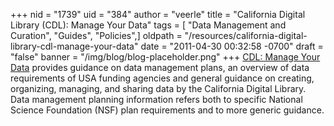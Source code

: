 +++
nid = "1739"
uid = "384"
author = "veerle"
title = "California Digital Library (CDL): Manage Your Data"
tags = [ "Data Management and Curation", "Guides", "Policies",]
oldpath = "/resources/california-digital-library-cdl-manage-your-data"
date = "2011-04-30 00:32:58 -0700"
draft = "false"
banner = "/img/blog/blog-placeholder.png"
+++
[CDL: Manage Your
Data](http://www.cdlib.org/services/uc3/datamanagement/index.html)
provides guidance on data management plans, an overview of data
requirements of USA funding agencies and general guidance on creating,
organizing, managing, and sharing data by the California Digital
Library. Data management planning information refers both to specific
National Science Foundation (NSF) plan requirements and to more generic
guidance.
